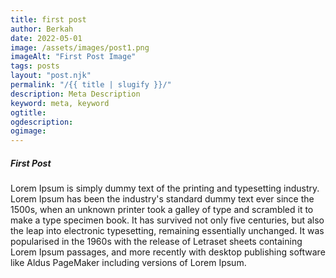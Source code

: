 ```yaml
---
title: first post
author: Berkah
date: 2022-05-01
image: /assets/images/post1.png
imageAlt: "First Post Image"
tags: posts
layout: "post.njk"
permalink: "/{{ title | slugify }}/"
description: Meta Description
keyword: meta, keyword
ogtitle:
ogdescription:
ogimage:
---
```

<h5>First Post</h5>
<p>
    Lorem Ipsum is simply dummy text of the printing and typesetting industry. Lorem Ipsum has been the industry's standard dummy text ever since the 1500s, when an unknown printer took a galley of type and scrambled it to make a type specimen book. It has survived not only five centuries, but also the leap into electronic typesetting, remaining essentially unchanged. It was popularised in the 1960s with the release of Letraset sheets containing Lorem Ipsum passages, and more recently with desktop publishing software like Aldus PageMaker including versions of Lorem Ipsum.
</p>
